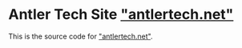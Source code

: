 # Antler Tech Site <a href="https://antlertech.net">"antlertech.net"</a>
This is the source code for <a href="https://antlertech.net">"antlertech.net"</a>.